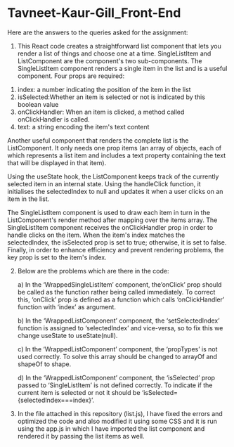 # Tavneet-Kaur-Gill_Front-End

Here are the answers to the queries asked for the assignment:

1. This React code creates a straightforward list component that lets you render a list of things and choose one at a time. SingleListItem and ListComponent are the component's two sub-components. The SingleListItem component renders a single item in the list and is a useful component. Four props are required:

 1) index: a number indicating the position of the item in the list 
 2) isSelected:Whether an item is selected or not is indicated by this boolean value 
 3) onClickHandler: When an item is clicked, a method called onClickHandler is called.
 4) text: a string encoding the item's text content
 
Another useful component that renders the complete list is the ListComponent. It only needs one prop
items (an array of objects, each of which represents a list item and includes a text property containing the text that will be displayed in that item).

Using the useState hook, the ListComponent keeps track of the currently selected item in an internal state. Using the handleClick function, it initialises the selectedIndex to null and updates it when a user clicks on an item in the list.

The SingleListItem component is used to draw each item in turn in the ListComponent's render method after mapping over the items array. The SingleListItem component receives the onClickHandler prop in order to handle clicks on the item. When the item's index matches the selectedIndex, the isSelected prop is set to true; otherwise, it is set to false. Finally, in order to enhance efficiency and prevent rendering problems, the key prop is set to the item's index.

2. Below are the problems which are there in the code: 

   a) In the ‘WrappedSingleListItem’ component, the’onClick’ prop should be called as the function rather being called immediately. To correct this, ‘onClick’ prop         is defined as a function which calls ‘onClickHandler’ function with ‘index’ as argument.
   
   b) In the ‘WrappedListComponent’ component, the ‘setSelectedIndex’ function is assigned to ‘selectedIndex’ and vice-versa, so to fix this we change useState to         useState(null).
   
   c) In the ‘WrappedListComponent’ component, the ‘propTypes’ is not used correctly. To solve this array should be changed to arrayOf and shapeOf to shape.
   
   d) In the ‘WrappedListComponent’ component, the ‘isSelected’ prop passed to ‘SingleListItem’ is not defined correctly. To indicate if the current item is selected       or not it should be ‘isSelected={selectedIndex===index}’.
   
3. In the file attached in this repository (list.js), I have fixed the errors and optimized the code and also modified it using some CSS and it is run using the        app.js in which I have imported the list component and rendered it by passing the list items as well.



